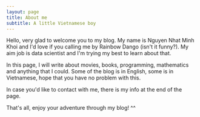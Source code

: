 ```yaml
---
layout: page
title: About me
subtitle: A little Vietnamese boy
---
```


Hello, very glad to welcome you to my blog. My name is Nguyen Nhat Minh Khoi and I'd love if you calling me by Rainbow Dango (isn't it funny?). My aim job is data scientist and I'm trying my best to learn about that.  

In this page, I will write about movies, books, programming, mathematics and anything that I could. Some of the blog is in English, some is in Vietnamese, hope that you have no problem with this.

In case you'd like to contact with me, there is my info at the end of the page. 

That's all, enjoy your adventure through my blog! ^^
